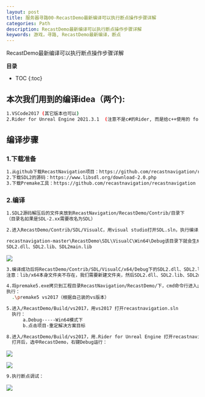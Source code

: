 ```yaml
---
layout: post
title: 服务器寻路00-RecastDemo最新编译可以执行断点操作步骤详解
categories: Path
description: RecastDemo最新编译可以执行断点操作步骤详解
keywords: 游戏，寻路, RecastDemo最新编译，断点
---
```


RecastDemo最新编译可以执行断点操作步骤详解

**目录**

* TOC
{:toc}

## 本次我们用到的编译idea（两个):

```sh
1.VSCode2017 (其它版本也可以)
2.Rider for Unreal Engine 2021.3.1  (注意不是c#的Rider, 而是给c++使用的 for Unreal Engine, 别装错了)  
```

## 编译步骤

### 1.下载准备

```sh
1.从github下载RecastNavigation项目：https://github.com/recastnavigation/recastnavigation
2.下载SDL2的源码：https://www.libsdl.org/download-2.0.php
3.下载Premake工具：https://github.com/recastnavigation/recastnavigation
```

### 2.编译

```sh
1.SDL2源码解压后的文件夹放到RecastNavigation/RecastDemo/Contrib/目录下
（目录名如果是SDL-2.xx需要改名为SDL）
```

```sh
2.进入RecastDemo/Contrib/SDL/VisualC，用visual studio打开SDL.sln，执行编译生成解决方案（debug+win64模式编译）：

recastnavigation-master\RecastDemo\SDL\VisualC\Win64\Debug该目录下就会生成需要的三个文件：
SDL2.dll、SDL2.lib、SDL2main.lib
```
![](/images/posts/findpath/7.jpg)

```sh
3.编译成功后将RecastDemo/Contrib/SDL/VisualC/x64/Debug下的SDL2.dll、SDL2.lib、SDL2main.lib复制到RecastDemo/Contrib/SDL/lib/x64：
注意：lib/x64本身文件夹不存在，我们需要新建文件夹，然后SDL2.dll、SDL2.lib、SDL2main.lib都复制到该文件夹下
```

```sh
4.将premake5.exe拷贝到工程目录RecastNavigation/RecastDemo/下，cmd命令行进入此目录：
执行：
  .\premake5 vs2017（根据自己装的vs版本）
```

```sh
5.进入/RecastDemo/Build/vs2017，用vs2017 打开recastnavigation.sln
  执行：
      a.Debug-----Win64模式下
      b.点击项目-重定解决方案目标
```

```sh
8.进入/RecastDemo/Build/vs2017，用.Rider for Unreal Engine 打开recastnavigation.sln
  打开后，选中RecastDemo，右键Debug运行：
```
![](/images/posts/findpath/8.jpg)

![](/images/posts/findpath/9.jpg)

```sh
9.执行断点调试：
```
![](/images/posts/findpath/10.jpg)